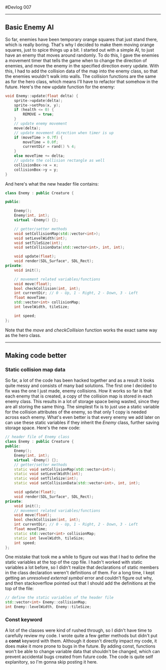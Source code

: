 #Devlog 007

***

## Basic Enemy AI

So far, enemies have been temporary orange squares that just stand there, which is really boring. That's why I decided to make them moving orange squares, just to spice things up a bit. I started out with a simple AI, to just have an enemy that moves around randomly. To do this, I gave the enemies a movement timer that tells the game when to change the direction of enemies, and move the enemy in the specified direction every update. With this, I had to add the collision data of the map into the enemy class, so that the enemies wouldn't walk into walls. The collision functions are the same as for the hero class, which means I'll have to refactor that somehow in the future. Here's the new update function for the enemy:
```c++
void Enemy::update(float delta) {
	sprite->update(delta);
	sprite->setPos(x, y);
	if (health <= 0) {
		REMOVE = true;
	}
	// update enemy movement
	move(delta);
	// update movement direction when timer is up
	if (moveTime > 0.7f) {
		moveTime = 0.0f;
		currentDir = rand() % 4;
	}
	else moveTime += delta;
	// update the collision rectangle as well
	collisionBox->x = x;
	collisionBox->y = y;
}
```
And here's what the new header file contains:
```c++
class Enemy : public Creature {

public:

	Enemy();
	Enemy(int, int);
	virtual ~Enemy() {};

	// getter/setter methods
	void setCollisionMap(std::vector<int>);
	void setLevelWidth(int);
	void setTileSize(int);
	void setCollisionData(std::vector<int>, int, int);

	void update(float);
	void render(SDL_Surface*, SDL_Rect);
private:
	void init();

	// movement related variables/functions
	void move(float);
	bool checkCollision(int, int);
	int currentDir;	// 0 - Up, 1 - Right, 2 - Down, 3 - Left
	float moveTime;
	std::vector<int> collisionMap;
	int levelWidth, tileSize;

	int speed;
};
```
Note that the *move* and *checkCollision* function works the exact same way as the hero class.

***

## Making code better

### Static collision map data

So far, a lot of the code has been hacked together and as a result it looks quite messy and consists of many bad solutions. The first one I decided to fix was the one I just made, enemy collisions. How it works so far is that each enemy that is created, a copy of the collision map is stored in each enemy class. This results in a lot of storage space being wasted, since they are all storing the same thing. The simplest fix is to just use a static variable for the collision attributes of the enemy, so that only 1 copy is needed across each enemy. What's even better is that every enemy we add later on can use these static variables if they inherit the *Enemy* class, further saving storage space. Here's the new code:
```c++
// header file of Enemy class
class Enemy : public Creature {
public:
	Enemy();
	Enemy(int, int);
	virtual ~Enemy() {};
	// getter/setter methods
	static void setCollisionMap(std::vector<int>);
	static void setLevelWidth(int);
	static void setTileSize(int);
	static void setCollisionData(std::vector<int>, int, int);

	void update(float);
	void render(SDL_Surface*, SDL_Rect);
private:
	void init();
	// movement related variables/functions
	void move(float);
	bool checkCollision(int, int);
	int currentDir;	// 0 - Up, 1 - Right, 2 - Down, 3 - Left
	float moveTime;
	static std::vector<int> collisionMap;
	static int levelWidth, tileSize;
	int speed;
};
```
One mistake that took me a while to figure out was that I had to define the static variables at the top of the cpp file. I hadn't worked with static variables a lot before, so I didn't realize that declarations of static members in the class declaration weren't definitions of them. For a long time, I kept getting an *unresolved external symbol* error and couldn't figure out why, and then stackoverflow pointed out that I should add the definitions at the top of the file:
```c++
// define the static variables of the header file
std::vector<int> Enemy::collisionMap;
int Enemy::levelWidth, Enemy::tileSize;
```

### Const keyword

A lot of the classes were kind of rushed through, so I didn't have time to carefully review my code. I wrote quite a few getter methods but didn't put a **const** keyword with them. Although it doesn't directly impact my code, it does make it more prone to bugs in the future. By adding const, functions won't be able to change variable data that shouldn't be changed, which can prevent accidental bugs created from future code. The code is quite self explanitory, so I'm gonna skip posting it here.
